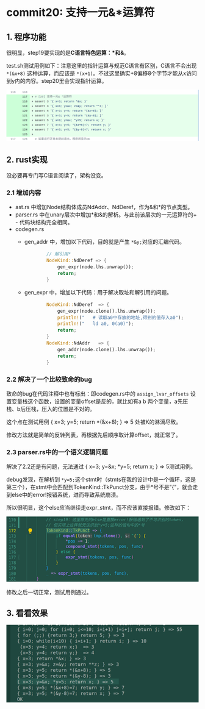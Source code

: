 # commit20: 支持一元&*运算符

## 1. 程序功能

很明显，step19要实现的是**C语言特色运算：*和&**。

test.sh测试用例如下：注意这里的指针运算与规范C语言有区别，C语言不会出现 `*(&x+8)` 这种运算，而应该是 `*(x+1)`。不过这里确实+8偏移8个字节才能从x访问到y内的内容。step20里会实现指针运算。

![1](pics/commit20-pic/func1.png)

## 2. rust实现

没必要再专门写C语言阅读了，架构没变。

### 2.1 增加内容

* ast.rs 中增加Node结构体成员NdAddr、NdDeref，作为&和*的节点类型。
* parser.rs 中在unary层次中增加*和&的解析。与此前该层次的一元运算符的+ - 代码块结构完全相同。
* codegen.rs
  * gen_addr 中，增加以下代码，目的就是产生 `*&y;`对应的汇编代码。

    ```rust
            // 解引用*
            NodeKind::NdDeref => {
                gen_expr(node.lhs.unwrap());
                return;
            }
    ```
  * gen_expr 中，增加以下代码：用于解决取址和解引用的问题。

    ```rust
            NodeKind::NdDeref  => {
                gen_expr(node.clone().lhs.unwrap());
                println!("   # 读取a0中存放的地址,得到的值存入a0");
                println!("   ld a0, 0(a0)");
                return;
            }
            NodeKind::NdAddr   => {
                gen_addr(node.clone().lhs.unwrap());
                return;
            }
    ```

### 2.2 解决了一个比较致命的bug

致命的bug在代码注释中也有标出：即codegen.rs中的  `assign_lvar_offsets` 设置变量栈这个函数，设置的变量offset是反的，就比如有a b 两个变量，a先压栈、b后压栈，压入的位置是不对的。

这个点在测试用例 { x=3; y=5; return *(&x+8); } => 5 处被K的淋漓尽致。

修改方法就是简单的反转列表，再根据先后顺序取计算offset，就正常了。

### 2.3 parser.rs中的一个语义逻辑问题

解决了2.2还是有问题，无法通过 { x=3; y=&x; *y=5; return x; } => 5测试用例。

debug发现，在解析到 `*y=5;`这个stmt时（stmts在我的设计中是一个循环，这是第三个），在stmt中会匹配到TokenKind::TkPunct分支，由于*号不是"{"，就会走到else中的error!报错系统，进而导致系统崩溃。

所以很明显，这个else应当继续走expr_stmt，而不应该直接报错。修改如下：

![x](pics/commit20-pic/diff1.png)

修改之后一切正常，测试用例通过。

## 3. 看看效果

![y](pics/commit20-pic/result1.png)
